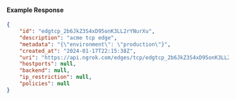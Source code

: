 <!-- Code generated for API Clients. DO NOT EDIT. -->

#### Example Response

```json
{
	"id": "edgtcp_2b6JkZ3S4xD95onK3LL2rYNurXu",
	"description": "acme tcp edge",
	"metadata": "{\"environment\": \"production\"}",
	"created_at": "2024-01-17T22:15:38Z",
	"uri": "https://api.ngrok.com/edges/tcp/edgtcp_2b6JkZ3S4xD95onK3LL2rYNurXu",
	"hostports": null,
	"backend": null,
	"ip_restriction": null,
	"policies": null
}
```
